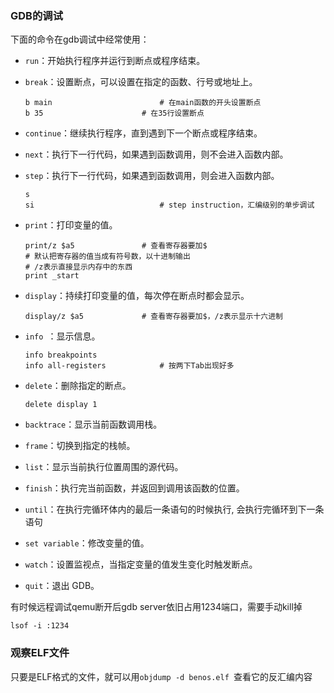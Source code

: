 ### GDB的调试

下面的命令在gdb调试中经常使用：

- `run`：开始执行程序并运行到断点或程序结束。

- `break`：设置断点，可以设置在指定的函数、行号或地址上。

  ```
  b main						# 在main函数的开头设置断点
  b 35						# 在35行设置断点
  ```

- `continue`：继续执行程序，直到遇到下一个断点或程序结束。

- `next`：执行下一行代码，如果遇到函数调用，则不会进入函数内部。

- `step`：执行下一行代码，如果遇到函数调用，则会进入函数内部。

  ```
  s								
  si							# step instruction，汇编级别的单步调试
  ```

- `print`：打印变量的值。

  ```
  print/z $a5				# 查看寄存器要加$
  # 默认把寄存器的值当成有符号数，以十进制输出
  # /z表示直接显示内存中的东西
  print _start
  ```

- `display`：持续打印变量的值，每次停在断点时都会显示。

  ```
  display/z $a5				# 查看寄存器要加$，/z表示显示十六进制
  ```

- `info `：显示信息。

  ```
  info breakpoints
  info all-registers			# 按两下Tab出现好多
  ```

- `delete`：删除指定的断点。

  ```
  delete display 1
  ```

- `backtrace`：显示当前函数调用栈。

- `frame`：切换到指定的栈帧。

- `list`：显示当前执行位置周围的源代码。

- `finish`：执行完当前函数，并返回到调用该函数的位置。

- `until`：在执行完循环体内的最后一条语句的时候执行, 会执行完循环到下一条语句

- `set variable`：修改变量的值。

- `watch`：设置监视点，当指定变量的值发生变化时触发断点。

- `quit`：退出 GDB。

有时候远程调试qemu断开后gdb server依旧占用1234端口，需要手动kill掉

```shell
lsof -i :1234
```

### 观察ELF文件

只要是ELF格式的文件，就可以用`objdump -d benos.elf `查看它的反汇编内容

